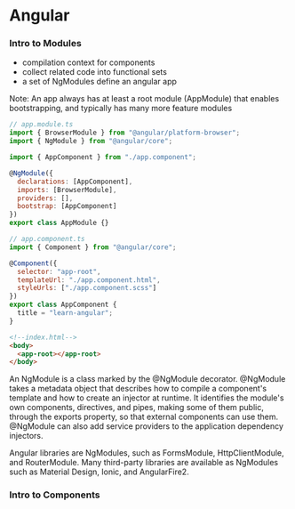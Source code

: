 # Angular

### Intro to Modules

- compilation context for components
- collect related code into functional sets
- a set of NgModules define an angular app

Note: An app always has at least a root module (AppModule) that enables bootstrapping, and typically has many more
feature modules

```js
// app.module.ts
import { BrowserModule } from "@angular/platform-browser";
import { NgModule } from "@angular/core";

import { AppComponent } from "./app.component";

@NgModule({
  declarations: [AppComponent],
  imports: [BrowserModule],
  providers: [],
  bootstrap: [AppComponent]
})
export class AppModule {}
```

```js
// app.component.ts
import { Component } from "@angular/core";

@Component({
  selector: "app-root",
  templateUrl: "./app.component.html",
  styleUrls: ["./app.component.scss"]
})
export class AppComponent {
  title = "learn-angular";
}
```

```html
<!--index.html-->
<body>
  <app-root></app-root>
</body>
```

An NgModule is a class marked by the @NgModule decorator. 
@NgModule takes a metadata object that describes how to compile a component's template and how to create an injector at runtime. 
It identifies the module's own components, directives, and pipes, making some of them public, through the exports property, so that external components can use them. 
@NgModule can also add service providers to the application dependency injectors.

Angular libraries are NgModules, such as FormsModule, HttpClientModule, and RouterModule. 
Many third-party libraries are available as NgModules such as Material Design, Ionic, and AngularFire2.

### Intro to Components
